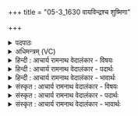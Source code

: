 +++
title = "05-3_1630 वायविन्द्रश्च शुष्मिणा"

+++
<details><summary>पदपाठः</summary>

वा꣡यो꣢꣯। इ꣡न्द्रः꣢꣯। च꣣। शुष्मि꣡णा꣢। स꣣र꣡थ꣢म्। स꣣। र꣡थ꣢꣯म्। श꣣वसः। पतीइ꣡ति꣢। नि꣣यु꣡त्व꣢न्ता। नि꣣। यु꣡त्व꣢꣯न्ता। नः꣣। ऊत꣡ये꣢। आ। या꣣तम्। सो꣡म꣢꣯पीतये। सो꣡म꣢꣯। पी꣣तये। १६३०।
</details>

<details><summary>अधिमन्त्रम् (VC)</summary>

- इन्द्रवायू
- वामदेवो गौतमः
- अनुष्टुप्
- गान्धारः
</details>

<details><summary>हिन्दी : आचार्य रामनाथ वेदालंकार - विषयः</summary>

आगे फिर उसी विषय का वर्णन है।
</details>

<details><summary>हिन्दी : आचार्य रामनाथ वेदालंकार - पदार्थः</summary>

पदार्थान्वयभाषाः -  हे(वायो)प्राण!तू(इन्द्रः च)और जीवात्मा(शुष्मिणा)बलवान्(शवसः पती)बल के रक्षक और(नियुत्वन्ता)सदा कार्य-तत्पर रहते हुए(नः ऊतये)हमारी रक्षा के लिए(सरथम्)एक ही देह-रथ पर चढ़कर(सोमपीतये)शान्त रस के पानार्थ(आयातम्)आओ ॥३॥
</details>

<details><summary>हिन्दी : आचार्य रामनाथ वेदालंकार - भावार्थः</summary>

भावार्थभाषाः -  जीवात्मा प्राण के ही साथ देह में आता है और उसी के साथ जीवन में सब कार्य सिद्ध करता हुआ योगाभ्यास द्वारा शान्ति प्राप्त करता है ॥३॥
</details>

<details><summary>संस्कृत : आचार्य रामनाथ वेदालंकार - विषयः</summary>

अथ पुनरपि तमेव विषयमाह।
</details>

<details><summary>संस्कृत : आचार्य रामनाथ वेदालंकार - पदार्थः</summary>

पदार्थान्वयभाषाः -  हे(वायो)प्राण!त्वम्(इन्द्रः च)जीवात्मा च(शुष्मिणा)शुष्मिणौ बलवन्तौ, (शवसः पती)बलस्य पालकौ, (नियुत्वन्ता)सदा नियुक्तौ सन्तौ(नः ऊतये)अस्माकं रक्षणाय(सरथम्)एकमेव देहरथम् आरुह्य(सोमपीतये)शान्तरसपानाय(आयातम्)आगच्छतम् ॥३॥२
</details>

<details><summary>संस्कृत : आचार्य रामनाथ वेदालंकार - भावार्थः</summary>

भावार्थभाषाः -  जीवात्मा प्राणेनैव सहचरितो देहमागच्छति,तेनैव सहचरितश्च जीवने सर्वाणि कार्याणि साध्नुवन् योगाभ्यासेन शान्तिं प्राप्नोति ॥३॥
</details>